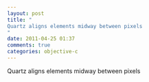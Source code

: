 ```yaml
---
layout: post
title: "
Quartz aligns elements midway between pixels
"
date: 2011-04-25 01:37
comments: true
categories: objective-c
---
```


Quartz aligns elements midway between pixels

